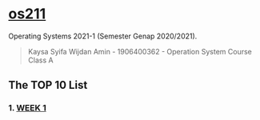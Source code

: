 # [os211](README)
Operating Systems 2021-1 (Semester Genap 2020/2021).

> Kaysa Syifa Wijdan Amin - 1906400362 - Operation System Course Class A

## The TOP 10 List

### 1. [WEEK 1](W01)
